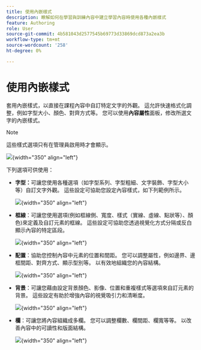 ```yaml
---
title: 使用內嵌樣式
description: 瞭解如何在學習與訓練內容中建立學習內容時使用各種內嵌樣式
feature: Authoring
role: User
source-git-commit: 4b581043d2577545b69773d33869dcd873a2ea3b
workflow-type: tm+mt
source-wordcount: '258'
ht-degree: 0%

---
```


# 使用內嵌樣式

套用內嵌樣式，以直接在課程內容中自訂特定文字的外觀。 這允許快速格式化調整，例如字型大小、顏色、對齊方式等。 您可以使用&#x200B;**內容屬性**&#x200B;面板，修改所選文字的內嵌樣式。

>[!NOTE]
>
> 這些樣式選項只有在管理員啟用時才會顯示。

![](assets/content-properties-learning-content.png){width="350" align="left"}

下列選項可供使用：

- **字型：**&#x200B;可讓您使用各種選項（如字型系列、字型粗細、文字裝飾、字型大小等）自訂文字外觀。 這些設定可協助您設定內容樣式，如下列範例所示。

  ![](assets/font-learning-content.png){width="350" align="left"}

- **框線**：可讓您使用選項(例如框線側、寬度、樣式（實線、虛線、點狀等）、顏色)來定義及自訂元素的框線。 這些設定可協助您透過視覺化方式分隔或反白顯示內容的特定區段。

  ![](assets/border-learning-content.png){width="350" align="left"}

- **配置**：協助您控制內容中元素的位置和間距。 您可以調整屬性，例如邊界、邊框間距、對齊方式、顯示型別等。 以有效地組織您的內容結構。

  ![](assets/layout-learning-content.png){width="350" align="left"}

- **背景**：可讓您藉由設定背景顏色、影像、位置和重複樣式等選項來自訂元素的背景。 這些設定有助於增強內容的視覺吸引力和清晰度。

  ![](assets/background-learning-content.png){width="350" align="left"}

- **欄**：可讓您將內容組織成多欄。 您可以調整欄數、欄間距、欄寬等等。 以改善內容中的可讀性和版面結構。

  ![](assets/column-learning-content.png){width="350" align="left"}